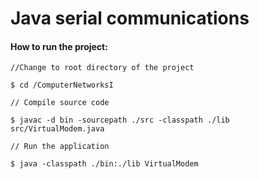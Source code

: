 # Java serial communications

#### How to run the project:

`//Change to root directory of the project`

`$ cd /ComputerNetworksI`


 `// Compile source code`

`$ javac -d bin -sourcepath ./src -classpath ./lib src/VirtualModem.java`


 `// Run the application`

`$ java -classpath ./bin:./lib VirtualModem`
